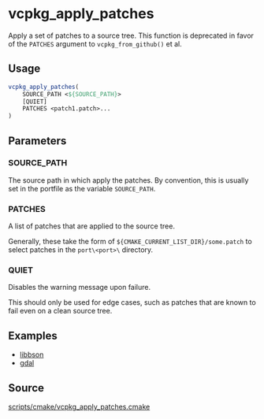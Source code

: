 # vcpkg_apply_patches

Apply a set of patches to a source tree. This function is deprecated in favor of the `PATCHES` argument to `vcpkg_from_github()` et al.

## Usage
```cmake
vcpkg_apply_patches(
    SOURCE_PATH <${SOURCE_PATH}>
    [QUIET]
    PATCHES <patch1.patch>...
)
```

## Parameters
### SOURCE_PATH
The source path in which apply the patches. By convention, this is usually set in the portfile as the variable `SOURCE_PATH`.

### PATCHES
A list of patches that are applied to the source tree.

Generally, these take the form of `${CMAKE_CURRENT_LIST_DIR}/some.patch` to select patches in the `port\<port>\` directory.

### QUIET
Disables the warning message upon failure.

This should only be used for edge cases, such as patches that are known to fail even on a clean source tree.

## Examples

* [libbson](https://github.com/Microsoft/vcpkg/blob/master/ports/libbson/portfile.cmake)
* [gdal](https://github.com/Microsoft/vcpkg/blob/master/ports/gdal/portfile.cmake)

## Source
[scripts/cmake/vcpkg_apply_patches.cmake](https://github.com/Microsoft/vcpkg/blob/master/scripts/cmake/vcpkg_apply_patches.cmake)
